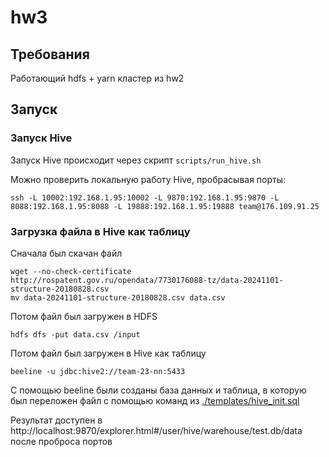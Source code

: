 # hw3

## Требования

Работающий hdfs + yarn кластер из hw2

## Запуск

### Запуск Hive

Запуск Hive происходит через скрипт `scripts/run_hive.sh`

Можно проверить локальную работу Hive, пробрасывая порты:

```shell
ssh -L 10002:192.168.1.95:10002 -L 9870:192.168.1.95:9870 -L 8088:192.168.1.95:8088 -L 19888:192.168.1.95:19888 team@176.109.91.25
```

### Загрузка файла в Hive как таблицу

Сначала был скачан файл

```shell
wget --no-check-certificate http://rospatent.gov.ru/opendata/7730176088-tz/data-20241101-structure-20180828.csv
mv data-20241101-structure-20180828.csv data.csv
```

Потом файл был загружен в HDFS

```shell
hdfs dfs -put data.csv /input
```

Потом файл был загружен в Hive как таблицу

```shell
beeline -u jdbc:hive2://team-23-nn:5433
```

С помощью beeline были созданы база данных и таблица, в которую был переложен файл с помощью команд из [./templates/hive_init.sql](./templates/hive_init.sql)

Результат доступен в http://localhost:9870/explorer.html#/user/hive/warehouse/test.db/data после проброса портов
